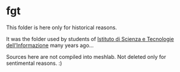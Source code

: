 # fgt

This folder is here only for historical reasons.

It was the folder used by students of [Istituto di Scienza e Tecnologie dell’Informazione][1] 
many years ago...

Sources here are not compiled into meshlab. Not deleted only for sentimental reasons. :)

[1]: https://www.isti.cnr.it/
